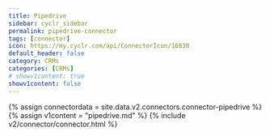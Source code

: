```yaml
---
title: Pipedrive
sidebar: cyclr_sidebar
permalink: pipedrive-connector
tags: [connector]
icon: https://my.cyclr.com/api/ConnectorIcon/16830
default_header: false
category: CRMs
categories: [CRMs]
# showv1content: true
showv1content: false
---
```

{% assign connectordata = site.data.v2.connectors.connector-pipedrive %}
{% assign v1content = "pipedrive.md" %}
{% include v2/connector/connector.html %}	